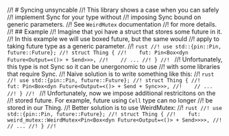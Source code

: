 //! # Syncing unsyncable
//! This library shows a case when you can safely
//! implement Sync for your type without
//! imposing Sync bound on generic parameters.
//! See `WeirdMutex` documentation
//! for more details.
//! ## Example
//! Imagine that yoi have a struct that stores some future in it.
//! In this example we will use boxed future, but the same would
//! apply to taking future type as a generic parameter.
//! ```rust
//! use std::{pin::Pin, future::Future};
//! struct Thing {
//!    fut: Pin<Box<dyn Future<Output=<()> + Send>>>,
//!    // ...
//! }
//! ```
//! Unfortunately, this type is not Sync so it can be unergonomic to use
//! with some libraries that require Sync.
//! Naive solution is to write something like this:
//! ```rust
//! use std::{pin::Pin, future::Future};
//! struct Thing {
//!    fut: Pin<Box<dyn Future<Output=<()> + Send + Sync>>>,
//!    // ...
//! }
//! ```
//! Unfortunately, now we impose additional restricitons on the
//! stored future. For example, future using `Cell` type can no longer
//! be stored in our Thing.
//! Better solution is to use WeirdMutex:
//! ```rust
//! use std::{pin::Pin, future::Future};
//! struct Thing {
//!    fut: weird_mutex::WeirdMutex<Pin<Box<dyn Future<Output=<()> + Send>>>>,
//!    // ...
//! }
//! ```
